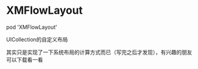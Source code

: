 # XMFlowLayout

pod 'XMFlowLayout'

UICollection的自定义布局

其实只是实现了一下系统布局的计算方式而已（写完之后才发现），有兴趣的朋友可以下载看一看

